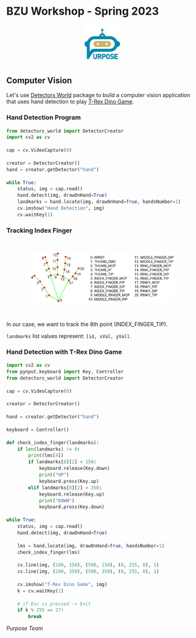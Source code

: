 # BZU Workshop - Spring 2023

<p align="center">
<picture>
  <img alt="Purpose Logo" src="../purpose_logo.png" width="20%" hight="20%" >
</picture>
</p>

## Computer Vision

Let's use <a href="https://github.com/MeqdadDev/detectors-world">Detectors World</a> package to build a computer vision application that uses hand detection to play <a href="https://chromedino.com/">T-Rex Dino Game</a>.

### Hand Detection Program

```python
from detectors_world import DetectorCreator
import cv2 as cv

cap = cv.VideoCapture(0)

creator = DetectorCreator()
hand = creator.getDetector("hand")

while True:
    status, img = cap.read()
    hand.detect(img, drawOnHand=True)
    landmarks = hand.locate(img, drawOnHand=True, handsNumber=1)
    cv.imshow("Hand Detection", img)
    cv.waitKey(1)
```

### Tracking Index Finger

</br>

<p align="center">
<picture>
  <img alt="Hand Landmarks" src="hand_landmarks.png" width="75%" hight="60%" >
</picture>
</p>

</br>

In our case, we want to track the 8th point (INDEX_FINGER_TIP).

`landmarks` list values represent: `[id, xVal, yVal]`.

### Hand Detection with T-Rex Dino Game

```python
import cv2 as cv
from pynput.keyboard import Key, Controller
from detectors_world import DetectorCreator

cap = cv.VideoCapture(0)

creator = DetectorCreator()

hand = creator.getDetector("hand")

keyboard = Controller()

def check_index_finger(landmarks):
    if len(landmarks) != 0:
        print(lms[4])
        if landmarks[8][2] < 150:
            keyboard.release(Key.down)
            print("UP")
            keyboard.press(Key.up)
        elif landmarks[8][2] > 350:
            keyboard.release(Key.up)
            print("DOWN")
            keyboard.press(Key.down)

while True:
    status, img = cap.read()
    hand.detect(img, drawOnHand=True)

    lms = hand.locate(img, drawOnHand=True, handsNumber=1)
    check_index_finger(lms)

    cv.line(img, (100, 150), (500, 150), (0, 255, 0), 1)
    cv.line(img, (100, 350), (500, 350), (0, 255, 0), 1)
    
    cv.imshow("T-Rex Dino Game", img)
    k = cv.waitKey(1)
    
    # if Esc is pressed -> Exit
    if k % 255 == 27:
        break
```

_Purpose Team_

